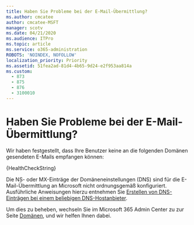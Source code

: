 ```yaml
---
title: Haben Sie Probleme bei der E-Mail-Übermittlung?
ms.author: cmcatee
author: cmcatee-MSFT
manager: scotv
ms.date: 04/21/2020
ms.audience: ITPro
ms.topic: article
ms.service: o365-administration
ROBOTS: 'NOINDEX, NOFOLLOW'
localization_priority: Priority
ms.assetid: 51fea2ad-81d4-4b65-9d24-e2f953aa814a
ms.custom:
  - 873
  - 875
  - 876
  - 3100010
---
```


# <a name="having-email-delivery-issues"></a>Haben Sie Probleme bei der E-Mail-Übermittlung?

Wir haben festgestellt, dass Ihre Benutzer keine an die folgenden Domänen gesendeten E-Mails empfangen können:
  
{HealthCheckString}
  
Die NS- oder MX-Einträge der Domäneneinstellungen (DNS) sind für die E-Mail-Übermittlung an Microsoft nicht ordnungsgemäß konfiguriert. Ausführliche Anweisungen hierzu entnehmen Sie [Erstellen von DNS-Einträgen bei einem beliebigen DNS-Hostanbieter](https://docs.microsoft.com/microsoft-365/admin/get-help-with-domains/create-dns-records-at-any-dns-hosting-provider).
  
Um dies zu beheben, wechseln Sie im Microsoft 365 Admin Center zu zur Seite [Domänen](https://admin.microsoft.com/adminportal/home#/Domains), und wir helfen Ihnen dabei.
  
  